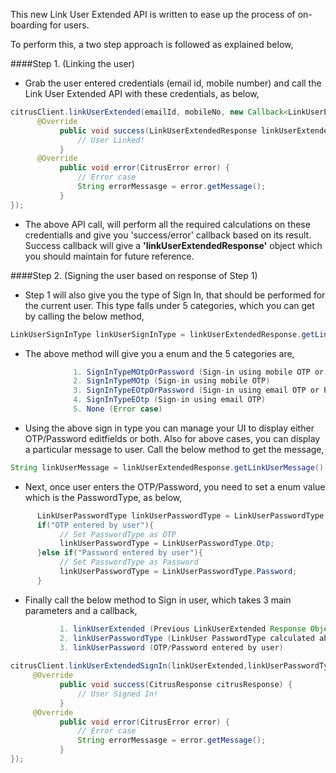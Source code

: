 
This new Link User Extended API is written to ease up the process of on-boarding for users. 

To perform this, a two step approach is followed as explained below,

####Step 1. (Linking the user)
 - Grab the user entered credentials (email id, mobile number) and call the Link User Extended API with these credentials, as below,
 
 ```java
 citrusClient.linkUserExtended(emailId, mobileNo, new Callback<LinkUserExtendedResponse>(){
       @Override
            public void success(LinkUserExtendedResponse linkUserExtendedResponse) {
                // User Linked!
            }
       @Override
            public void error(CitrusError error) {
                // Error case
                String errorMessasge = error.getMessage();
            }
 });
 ``` 
 - The above API call, will perform all the required calculations on these credentialls and give you 'success/error' callback based on its result. Success callback will give a <b>'linkUserExtendedResponse'</b> object which you should maintain for future reference.
 
 

####Step 2. (Signing the user based on response of Step 1)
 - Step 1 will also give you the type of Sign In, that should be performed for the current user. This type falls under 5 categories, which you can get by calling the below method,
 
 ```java
 LinkUserSignInType linkUserSignInType = linkUserExtendedResponse.getLinkUserSignInType();
 ```
  - The above method will give you a enum and the 5 categories are,
  ```java
                1. SignInTypeMOtpOrPassword (Sign-in using mobile OTP or Password)
                2. SignInTypeMOtp (Sign-in using mobile OTP)
                3. SignInTypeEOtpOrPassword (Sign-in using email OTP or Password)
                4. SignInTypeEOtp (Sign-in using email OTP)
                5. None (Error case)
   ```

- Using the above sign in type you can manage your UI to display either OTP/Password editfields or both. Also for above cases, you can display a particular message to user. Call the below method to get the message,

 ```java
 String linkUserMessage = linkUserExtendedResponse.getLinkUserMessage();
 ``` 
- Next, once user enters the OTP/Password, you need to set a enum value which is the PasswordType, as below,
```java
      LinkUserPasswordType linkUserPasswordType = LinkUserPasswordType.None;
      if("OTP entered by user"){
           // Set PasswordType as OTP
           linkUserPasswordType = LinkUserPasswordType.Otp;
      }else if("Password entered by user"){
           // Set PasswordType as Password
           linkUserPasswordType = LinkUserPasswordType.Password;
      }
```
 - Finally call the below method to Sign in user, which takes 3 main parameters and a callback,
 ```java
            1. linkUserExtended (Previous LinkUserExtended Response Object)
            2. linkUserPasswordType (LinkUser PasswordType calculated above)
            3. linkUserPassword (OTP/Password entered by user)
  
 citrusClient.linkUserExtendedSignIn(linkUserExtended,linkUserPasswordType,linkUserPassword, new Callback<CitrusResponse>(){
      @Override
            public void success(CitrusResponse citrusResponse) {
                // User Signed In!
            }
      @Override
            public void error(CitrusError error) {
                // Error case
                String errorMessasge = error.getMessage();
            }
});

